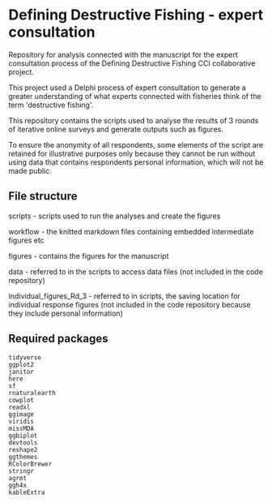 # Defining Destructive Fishing - expert consultation
Repository for analysis connected with the manuscript for the expert consultation process of the Defining Destructive Fishing CCI collaborative project.

This project used a Delphi process of expert consultation to generate a greater understanding of what experts connected with fisheries think of the term 'destructive fishing'. 

This repository contains the scripts used to analyse the results of 3 rounds of iterative online surveys and generate outputs such as figures. 

To ensure the anonymity of all respondents, some elements of the script are retained for illustrative purposes only because they cannot be run without using data that contains respondents personal information, which will not be made public. 

## File structure

scripts - scripts used to run the analyses and create the figures

workflow - the knitted markdown files containing embedded intermediate figures etc

figures - contains the figures for the manuscript

data - referred to in the scripts to access data files (not included in the code repository)

Individual_figures_Rd_3 - referred to in scripts, the saving location for individual response figures (not included in the code repository because they include personal information)


## Required packages
`tidyverse`  
`ggplot2`  
`janitor`  
`here`  
`sf`  
`rnaturalearth`  
`cowplot`  
`readxl`  
`ggimage`  
`viridis`  
`missMDA`  
`ggbiplot`  
`devtools`  
`reshape2`  
`ggthemes`  
`RColorBrewer`  
`stringr`  
`agrmt`  
`ggh4x`  
`kableExtra`  

